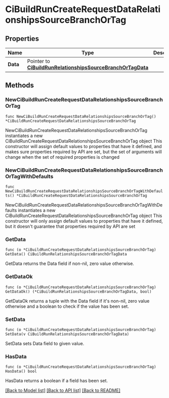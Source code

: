 # CiBuildRunCreateRequestDataRelationshipsSourceBranchOrTag

## Properties

Name | Type | Description | Notes
------------ | ------------- | ------------- | -------------
**Data** | Pointer to [**CiBuildRunRelationshipsSourceBranchOrTagData**](CiBuildRunRelationshipsSourceBranchOrTagData.md) |  | [optional] 

## Methods

### NewCiBuildRunCreateRequestDataRelationshipsSourceBranchOrTag

`func NewCiBuildRunCreateRequestDataRelationshipsSourceBranchOrTag() *CiBuildRunCreateRequestDataRelationshipsSourceBranchOrTag`

NewCiBuildRunCreateRequestDataRelationshipsSourceBranchOrTag instantiates a new CiBuildRunCreateRequestDataRelationshipsSourceBranchOrTag object
This constructor will assign default values to properties that have it defined,
and makes sure properties required by API are set, but the set of arguments
will change when the set of required properties is changed

### NewCiBuildRunCreateRequestDataRelationshipsSourceBranchOrTagWithDefaults

`func NewCiBuildRunCreateRequestDataRelationshipsSourceBranchOrTagWithDefaults() *CiBuildRunCreateRequestDataRelationshipsSourceBranchOrTag`

NewCiBuildRunCreateRequestDataRelationshipsSourceBranchOrTagWithDefaults instantiates a new CiBuildRunCreateRequestDataRelationshipsSourceBranchOrTag object
This constructor will only assign default values to properties that have it defined,
but it doesn't guarantee that properties required by API are set

### GetData

`func (o *CiBuildRunCreateRequestDataRelationshipsSourceBranchOrTag) GetData() CiBuildRunRelationshipsSourceBranchOrTagData`

GetData returns the Data field if non-nil, zero value otherwise.

### GetDataOk

`func (o *CiBuildRunCreateRequestDataRelationshipsSourceBranchOrTag) GetDataOk() (*CiBuildRunRelationshipsSourceBranchOrTagData, bool)`

GetDataOk returns a tuple with the Data field if it's non-nil, zero value otherwise
and a boolean to check if the value has been set.

### SetData

`func (o *CiBuildRunCreateRequestDataRelationshipsSourceBranchOrTag) SetData(v CiBuildRunRelationshipsSourceBranchOrTagData)`

SetData sets Data field to given value.

### HasData

`func (o *CiBuildRunCreateRequestDataRelationshipsSourceBranchOrTag) HasData() bool`

HasData returns a boolean if a field has been set.


[[Back to Model list]](../README.md#documentation-for-models) [[Back to API list]](../README.md#documentation-for-api-endpoints) [[Back to README]](../README.md)


